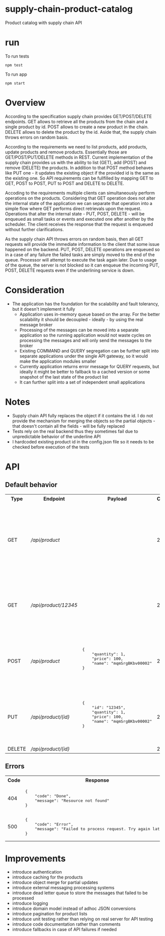 # supply-chain-product-catalog
Product catalog with supply chain API

# run
To run tests

```npm test```

To run app

```npm start```

# Overview
According to the specification supply chain provides GET/POST/DELETE endpoints. GET allows to retrieve all the products from the chain and a single product by id. POST allows to create a new product in the chain. DELETE allows to delete the product by the id. Aside that, the supply chain throws errors on random basis.

According to the requirements we need to list products, add products, update products and remove products. Essentially those are GET/POST/PUT/DELETE methods in REST. Current implementation of the supply chain provides us with the ability to list (GET), add (POST) and remove (DELETE) the products. In addition to that POST method behaves like PUT one - it updates the existing object if the provided id is the same as the existing one. So API requirements can be fullfilled by mapping GET to GET, POST to POST, PUT to POST and DELETE to DELETE. 

Accoding to the requirements multiple clients can simultaneously perform operations on the products. Considering that GET operation does not alter the internal state of the application we can separate that operation into a simple flow where GET performs direct retrievals upon the request. Operations that alter the internal state - PUT, POST, DELETE - will be enqueued as small tasks or events and executed one after another by the scheduler. The client receives the response that the request is enqueued without further clarifications.

As the supply chain API throws errors on random basis, then all GET requests will provide the immediate information to the client that some issue happened on the backend. PUT, POST, DELETE operations are enqueued so in a case of any failure the failed tasks are simply moved to the end of the queue. Processor will attempt to execute the task again later. Due to usage of the queue, the server is not blocked so it can enqueue the incoming PUT, POST, DELETE requests even if the underlining service is down. 

# Consideration
- The application has the foundation for the scalability and fault tolerancy, but it doesn't implement it fully
    - Application uses in-memory queue based on the array. For the better scalability it should be decoupled - ideally - by using the real message broker
    - Processing of the messages can be moved into a separate application so the running application would not waste cycles on processing the messages and will only send the messages to the broker
    - Existing COMMAND and QUERY segregation can be further split into separate  applications under the single API gateway, so it would make the application modules smaller
    - Currently application returns error message for QUERY requests, but ideally it might be better to fallback to a cached version or some snapshot of the last state of the product list
    - It can further split into a set of independent small applications
# Notes
- Supply chain API fully replaces the object if it contains the id. I do not provide the mechanism for merging the objects so the partial objects - that doesn't contain all the fields - will be fully replaced
- Tests rely on the real backend thus they sometimes fail due to unpredictable behavior of the underline API
- I hardcoded existing product id in the config.json file so it needs to be checked before execution of the tests
# API

<h2>Default behavior</h2>
<table>
    <tr>
        <th>Type</th>
        <th>Endpoint</th>
        <th>Payload</th>
        <th>Code</th>
        <th>Response</th>
    </tr>
    <tr>
        <td>GET</td>
        <td><i>/api/product</i></td>
        <td></td>
        <td>200</td>
        <td><pre>
{
    "code": "Done",
    "content": {
        "bundle": [
            {
                "quantity": 1,
                "id": "1234",
                "price": 0,
                "name": "OHDGYevAiE"
            }
        ]
    }
}`
        </pre></td>
    </tr>
    <tr>
        <td>GET</td>
        <td><i>/api/product/12345</i></td>
        <td></td>
        <td>200</td>
        <td><pre>
{ 
    "code": "Done", 
    "content": {
        "quantity": 1, 
        "id": "12345", 
        "price": 0,  
        "name": "OHDGYevAiE" 
    } 
}
        </pre></td>
    </tr>
    <tr>
        <td>POST</td>
        <td><i>/api/product</i></td>
        <td><pre>
{
    "quantity": 1,
    "price": 100,
    "name": "mqmSrgBKbv00002"
}
        </pre></td>
        <td>201</td>
        <td><pre>
{
    "code": "Enqueued",
    "content": {
        "id": "12345",
        "quantity": 1,
        "price": 100,
        "name": "mqmSrgBKbv00002"
    }
}
        </pre></td>
    </tr>
    <tr>
        <td>PUT</td>
        <td><i>/api/product/{id}</i></td>
        <td><pre>
{
    "id": "12345",
    "quantity": 1,
    "price": 100,
    "name": "mqmSrgBKbv00002"
}
        </pre></td>
        <td>200</td>
        <td><pre>
{
    "code": "Enqueued",
    "content": {
        "id": "12345",
        "quantity": 1,
        "price": 100,
        "name": "mqmSrgBKbv00002"
    }
}
        </pre></td>
    </tr>
        <tr>
        <td>DELETE</td>
        <td><i>/api/product/{id}</i></td>
        <td></td>
        <td>204</td>
        <td></td>
    </tr>
</table>

<h2>Errors</h2>
<table>
    <tr>
        <th>Code</th>
        <th>Response</th>
    </tr>
    <tr>
        <td>404</td>
        <td><pre>{
    "code": "Done",
    "message": "Resource not found"
}</pre></td>
    </tr>
    <tr>
        <td>500</td>
        <td><pre>{
    "code": "Error",
    "message": "Failed to process request. Try again later."
}</rep></td>
    </tr>
</table>

# Improvements
- introduce authentication
- introduce caching for the products
- introduce object merge for partial updates
- introduce external messaging processing systems 
- introduce dead letter queue to store the messages that failed to be processed
- introduce logging
- introduce domain model instead of adhoc JSON conversions
- introduce pagination for product lists
- introduce unit testing rather than relying on real server for API testing
- introduce code documentation rather than comments
- introduce fallbacks in case of API failures if needed
